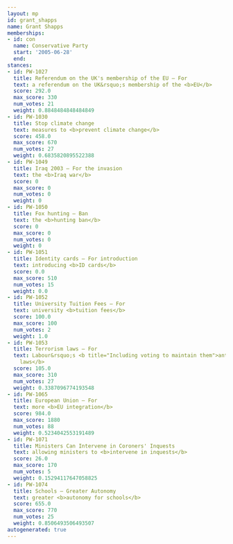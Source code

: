 ```yaml
---
layout: mp
id: grant_shapps
name: Grant Shapps
memberships:
- id: con
  name: Conservative Party
  start: '2005-06-28'
  end: 
stances:
- id: PW-1027
  title: Referendum on the UK's membership of the EU — For
  text: a referendum on the UK&rsquo;s membership of the <b>EU</b>
  score: 292.0
  max_score: 330
  num_votes: 21
  weight: 0.8848484848484849
- id: PW-1030
  title: Stop climate change
  text: measures to <b>prevent climate change</b>
  score: 458.0
  max_score: 670
  num_votes: 27
  weight: 0.6835820895522388
- id: PW-1049
  title: Iraq 2003 — For the invasion
  text: the <b>Iraq war</b>
  score: 0
  max_score: 0
  num_votes: 0
  weight: 0
- id: PW-1050
  title: Fox hunting — Ban
  text: the <b>hunting ban</b>
  score: 0
  max_score: 0
  num_votes: 0
  weight: 0
- id: PW-1051
  title: Identity cards — For introduction
  text: introducing <b>ID cards</b>
  score: 0.0
  max_score: 510
  num_votes: 15
  weight: 0.0
- id: PW-1052
  title: University Tuition Fees — For
  text: university <b>tuition fees</b>
  score: 100.0
  max_score: 100
  num_votes: 2
  weight: 1.0
- id: PW-1053
  title: Terrorism laws — For
  text: Labour&rsquo;s <b title="Including voting to maintain them">anti-terrorism
    laws</b>
  score: 105.0
  max_score: 310
  num_votes: 27
  weight: 0.3387096774193548
- id: PW-1065
  title: European Union — For
  text: more <b>EU integration</b>
  score: 984.0
  max_score: 1880
  num_votes: 88
  weight: 0.5234042553191489
- id: PW-1071
  title: Ministers Can Intervene in Coroners' Inquests
  text: allowing ministers to <b>intervene in inquests</b>
  score: 26.0
  max_score: 170
  num_votes: 5
  weight: 0.15294117647058825
- id: PW-1074
  title: Schools — Greater Autonomy
  text: greater <b>autonomy for schools</b>
  score: 655.0
  max_score: 770
  num_votes: 25
  weight: 0.8506493506493507
autogenerated: true
---
```

